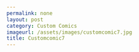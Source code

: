 ```yaml
---
permalink: none
layout: post
category: Custom Comics
imageurl: /assets/images/customcomic7.jpg
title: Customcomic7
---
```

